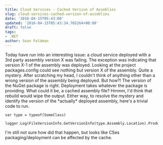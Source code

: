 ```yaml
---
title: Cloud Services - Cached Version of Asseblies
slug: cloud-services-cached-version-of-asseblies
date: '2016-04-15T05:43:00'
updated: '2016-04-15T05:43:34.765264+00:00'
draft: false
tags:
- .NET
author: Sean Feldman
---
```

Today have run into an interesting issue: a cloud service deployed with a 3rd party assembly version X was failing. The exception was indicating that version X-1 of the assembly was deployed. Looking at the project packages.config could see nothing but version X of the assembly. Quite a mystery.
After scratching my head, I couldn't think of anything other than a wrong version of the assembly being deployed. But how?! The version of the NuGet package is right. Deployment takes whatever the package is providing. What could it be, a cached assembly file? Hmmm, I'd think that rebuild would wipe the output.
Either way, to resolve the mystery and identify the version of the \*actually\* deployed assembly, here's a trivial code to run.
```
var type = typeof(SomeClass)
logger.Log(FileVersionInfo.GetVersionInfo(type.Assembly.Location).ProductVersion);
```
I'm still not sure how did that happen, but looks like CSes packaging/deployment can be affected by the cache.
